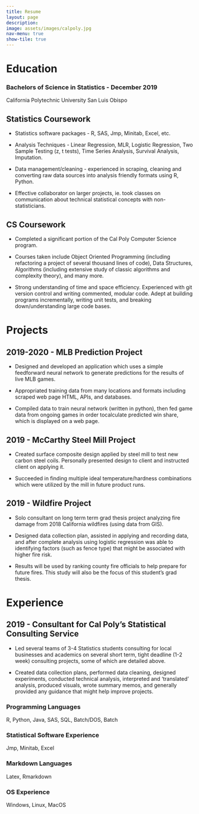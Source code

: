 ```yaml
---
title: Resume
layout: page
description:
image: assets/images/calpoly.jpg
nav-menu: true
show-tile: true
---
```

Education
=========

### Bachelors of Science in Statistics - December 2019
California Polytechnic University San Luis Obispo

Statistics Coursework
---------------------

-   Statistics software packages - R, SAS, Jmp, Minitab, Excel, etc.

-   Analysis Techniques - Linear Regression, MLR, Logistic Regression,
    Two Sample Testing (z, t tests), Time Series Analysis, Survival
    Analysis, Imputation.

-   Data management/cleaning - experienced in scraping, cleaning and
    converting raw data sources into analysis friendly formats using R,
    Python.

-   Effective collaborator on larger projects, ie. took classes on
    communication about technical statistical concepts with
    non-statisticians.

CS Coursework
-------------

-   Completed a significant portion of the Cal Poly Computer Science
    program.

-   Courses taken include Object Oriented Programming (including
    refactoring a project of several thousand lines of code), Data
    Structures, Algorithms (including extensive study of classic
    algorithms and complexity theory), and many more.

-   Strong understanding of time and space efficiency. Experienced with
    git version control and writing commented, modular code. Adept at
    building programs incrementally, writing unit tests, and breaking
    down/understanding large code bases.

Projects
========

2019-2020 - MLB Prediction Project
----------------------------------

-   Designed and developed an application which uses a simple
    feedforward neural network to generate predictions for the results
    of live MLB games.

-   Appropriated training data from many locations and formats including
    scraped web page HTML, APIs, and databases.

-   Compiled data to train neural network (written in python), then fed
    game data from ongoing games in order tocalculate predicted win
    share, which is displayed on a web page.

2019 - McCarthy Steel Mill Project
----------------------------------

-   Created surface composite design applied by steel mill to test new
    carbon steel coils. Personally presented design to client and
    instructed client on applying it.

-   Succeeded in finding multiple ideal temperature/hardness
    combinations which were utilized by the mill in future product runs.

2019 - Wildfire Project
-----------------------

-   Solo consultant on long term term grad thesis project analyzing fire
    damage from 2018 California wildfires (using data from GIS).

-   Designed data collection plan, assisted in applying and recording
    data, and after complete analysis using logistic regression was able
    to identifying factors (such as fence type) that might be associated
    with higher fire risk.

-   Results will be used by ranking county fire officials to help
    prepare for future fires. This study will also be the focus of this
    student’s grad thesis.

Experience
==========

2019 - Consultant for Cal Poly’s Statistical Consulting Service
---------------------------------------------------------------

-   Led several teams of 3-4 Statistics students consulting for local
    businesses and academics on several short term, tight deadline (1-2
    week) consulting projects, some of which are detailed above.

-   Created data collection plans, performed data cleaning, designed
    experiments, conducted technical analysis, interpreted and
    ‘translated’ analysis, produced visuals, wrote summary memos, and
    generally provided any guidance that might help improve projects.

### Programming Languages

R, Python, Java, SAS, SQL, Batch/DOS, Batch

### Statistical Software Experience

Jmp, Minitab, Excel

### Markdown Languages

Latex, Rmarkdown

### OS Experience

Windows, Linux, MacOS
